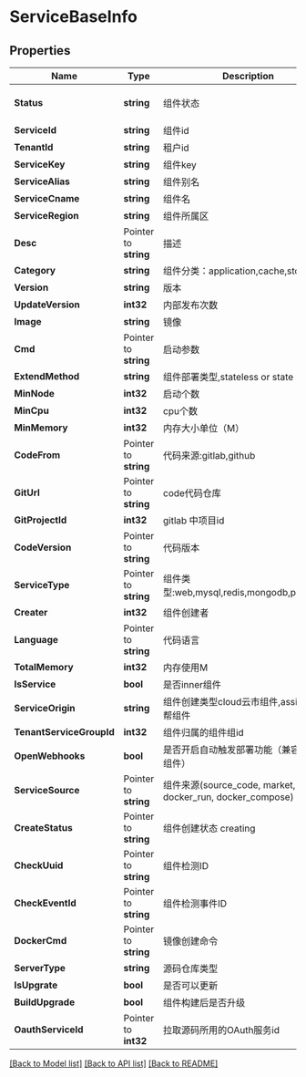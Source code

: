 # ServiceBaseInfo

## Properties

Name | Type | Description | Notes
------------ | ------------- | ------------- | -------------
**Status** | **string** | 组件状态 | [optional] [default to ]
**ServiceId** | **string** | 组件id | 
**TenantId** | **string** | 租户id | 
**ServiceKey** | **string** | 组件key | 
**ServiceAlias** | **string** | 组件别名 | 
**ServiceCname** | **string** | 组件名 | [optional] 
**ServiceRegion** | **string** | 组件所属区 | 
**Desc** | Pointer to **string** | 描述 | [optional] 
**Category** | **string** | 组件分类：application,cache,store | 
**Version** | **string** | 版本 | 
**UpdateVersion** | **int32** | 内部发布次数 | [optional] 
**Image** | **string** | 镜像 | 
**Cmd** | Pointer to **string** | 启动参数 | [optional] 
**ExtendMethod** | **string** | 组件部署类型,stateless or state | [optional] 
**MinNode** | **int32** | 启动个数 | [optional] 
**MinCpu** | **int32** | cpu个数 | [optional] 
**MinMemory** | **int32** | 内存大小单位（M） | [optional] 
**CodeFrom** | Pointer to **string** | 代码来源:gitlab,github | [optional] 
**GitUrl** | Pointer to **string** | code代码仓库 | [optional] 
**GitProjectId** | **int32** | gitlab 中项目id | [optional] 
**CodeVersion** | Pointer to **string** | 代码版本 | [optional] 
**ServiceType** | Pointer to **string** | 组件类型:web,mysql,redis,mongodb,phpadmin | [optional] 
**Creater** | **int32** | 组件创建者 | [optional] 
**Language** | Pointer to **string** | 代码语言 | [optional] 
**TotalMemory** | **int32** | 内存使用M | [optional] 
**IsService** | **bool** | 是否inner组件 | [optional] 
**ServiceOrigin** | **string** | 组件创建类型cloud云市组件,assistant云帮组件 | [optional] 
**TenantServiceGroupId** | **int32** | 组件归属的组件组id | [optional] 
**OpenWebhooks** | **bool** | 是否开启自动触发部署功能（兼容老版本组件） | [optional] 
**ServiceSource** | Pointer to **string** | 组件来源(source_code, market, docker_run, docker_compose) | [optional] 
**CreateStatus** | Pointer to **string** | 组件创建状态 creating|complete | [optional] 
**CheckUuid** | Pointer to **string** | 组件检测ID | [optional] 
**CheckEventId** | Pointer to **string** | 组件检测事件ID | [optional] 
**DockerCmd** | Pointer to **string** | 镜像创建命令 | [optional] 
**ServerType** | **string** | 源码仓库类型 | [optional] 
**IsUpgrate** | **bool** | 是否可以更新 | [optional] 
**BuildUpgrade** | **bool** | 组件构建后是否升级 | [optional] 
**OauthServiceId** | Pointer to **int32** | 拉取源码所用的OAuth服务id | [optional] 

[[Back to Model list]](../README.md#documentation-for-models) [[Back to API list]](../README.md#documentation-for-api-endpoints) [[Back to README]](../README.md)


